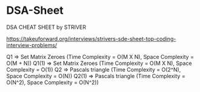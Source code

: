 # DSA-Sheet
DSA CHEAT SHEET by STRIVER

https://takeuforward.org/interviews/strivers-sde-sheet-top-coding-interview-problems/

Q1 => Set Matrix Zeroes (Time Complexity = O(M X N), Space Complexity = O(M + N))
Q1(1) => Set Matrix Zeroes (Time Complexity = O(M X N), Space Complexity = O(1))
Q2 => Pascals triangle  (Time Complexity = O(2^N), Space Complexity = O(N))
Q2(1) => Pascals triangle  (Time Complexity = O(N^2), Space Complexity = O(N^2))
